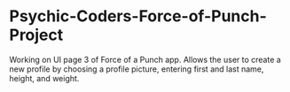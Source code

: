 # Psychic-Coders-Force-of-Punch-Project

Working on UI page 3 of Force of a Punch app. Allows the user to create a new profile by choosing a profile picture, entering first and last name, height, and weight.
